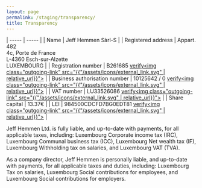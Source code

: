 ```yaml
---
layout: page
permalink: /staging/transparency/
title: Transparency
---
```


| ----- | ----- |
| Name | Jeff Hemmen Sàrl-S |
| Registered address | Appart. 482<br/>4c, Porte de France<br/>L-4360 Esch-sur-Alzette<br/>LUXEMBOURG |
| Registration number | B261685 <a class="verify-link" href="https://www.lbr.lu/mjrcs/jsp/IndexActionNotSecured.action" target="_blank">verify<img class="outgoing-link" src="{{"/assets/icons/external_link.svg" | relative_url}}"></a> |
| Business authorisation number | 10125642 / 0 <a class="verify-link" href="https://guichet.public.lu/en/outils/autorisations.html" target="_blank">verify<img class="outgoing-link" src="{{"/assets/icons/external_link.svg" | relative_url}}"></a> |
| VAT number | LU33526086 <a class="verify-link" href="https://ec.europa.eu/taxation_customs/vies/" target="_blank">verify<img class="outgoing-link" src="{{"/assets/icons/external_link.svg" | relative_url}}"></a> |
| Share capital | 13.37€ |
| LEI | 984500CDCFD7BG0EDT81 <a class="verify-link" href="https://search.gleif.org/#/record/984500CDCFD7BG0EDT81" target="_blank">verify<img class="outgoing-link" src="{{"/assets/icons/external_link.svg" | relative_url}}"></a> |

Jeff Hemmen Ltd. is fully liable, and up-to-date with payments, for all applicable taxes, including: Luxembourg Corporate income tax (IRC), Luxembourg Communal business tax (ICC), Luxembourg Net wealth tax (IF), Luxembourg Withholding tax on salaries, and Luxembourg VAT (TVA).

As a company director, Jeff Hemmen is personally liable, and up-to-date with payments, for all applicable taxes and duties, including: Luxembourg Tax on salaries, Luxembourg Social contributions for employees, and Luxembourg Social contributions for employers.